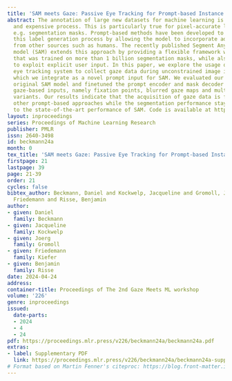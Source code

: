 ```yaml
---
title: 'SAM meets Gaze: Passive Eye Tracking for Prompt-based Instance Segmentation'
abstract: The annotation of large new datasets for machine learning is a very time-consuming
  and expensive process. This is particularly true for pixel-accurate labelling of
  e.g. segmentation masks. Prompt-based methods have been developed to accelerate
  this label generation process by allowing the model to incorporate additional clues
  from other sources such as humans. The recently published Segment Anything foundation
  model (SAM) extends this approach by providing a flexible framework with a model
  that was trained on more than 1 billion segmentation masks, while also being able
  to exploit explicit user input. In this paper, we explore the usage of a passive
  eye tracking system to collect gaze data during unconstrained image inspections
  which we integrate as a novel prompt input for SAM. We evaluated our method on the
  original SAM model and finetuned the prompt encoder and mask decoder for different
  gaze-based inputs, namely fixation points, blurred gaze maps and multiple heatmap
  variants. Our results indicate that the acquisition of gaze data is faster than
  other prompt-based approaches while the segmentation performance stays comparable
  to the state-of-the-art performance of SAM. Code is available at https://zivgitlab.uni-muenster.de/cvmls/sam_meets_gaze.
layout: inproceedings
series: Proceedings of Machine Learning Research
publisher: PMLR
issn: 2640-3498
id: beckmann24a
month: 0
tex_title: 'SAM meets Gaze: Passive Eye Tracking for Prompt-based Instance Segmentation'
firstpage: 21
lastpage: 39
page: 21-39
order: 21
cycles: false
bibtex_author: Beckmann, Daniel and Kockwelp, Jacqueline and Gromoll, Joerg and Kiefer,
  Friedemann and Risse, Benjamin
author:
- given: Daniel
  family: Beckmann
- given: Jacqueline
  family: Kockwelp
- given: Joerg
  family: Gromoll
- given: Friedemann
  family: Kiefer
- given: Benjamin
  family: Risse
date: 2024-04-24
address:
container-title: Proceedings of The 2nd Gaze Meets ML workshop
volume: '226'
genre: inproceedings
issued:
  date-parts:
  - 2024
  - 4
  - 24
pdf: https://proceedings.mlr.press/v226/beckmann24a/beckmann24a.pdf
extras:
- label: Supplementary PDF
  link: https://proceedings.mlr.press/v226/beckmann24a/beckmann24a-supp.pdf
# Format based on Martin Fenner's citeproc: https://blog.front-matter.io/posts/citeproc-yaml-for-bibliographies/
---
```

